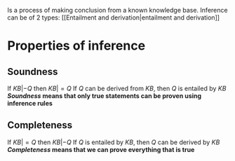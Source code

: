 Is a process of making conclusion from a known knowledge base.
Inference can be of 2 types: [[Entailment and derivation|entailment and derivation]]

# Properties of inference
## Soundness
If $KB|-Q$ then $KB|=Q$
If $Q$ can be derived from $KB$, then $Q$ is entailed by $KB$
***Soundness* means that only true statements can be proven using inference rules**

## Completeness
If $KB|=Q$ then $KB|-Q$
If $Q$ is entailed by $KB$, then $Q$ can be derived by $KB$
***Completeness* means that we can prove everything that is true**
